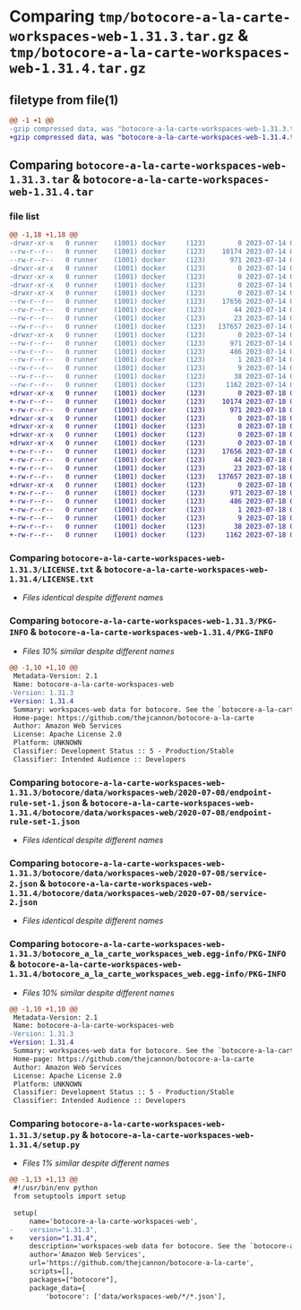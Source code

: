 # Comparing `tmp/botocore-a-la-carte-workspaces-web-1.31.3.tar.gz` & `tmp/botocore-a-la-carte-workspaces-web-1.31.4.tar.gz`

## filetype from file(1)

```diff
@@ -1 +1 @@
-gzip compressed data, was "botocore-a-la-carte-workspaces-web-1.31.3.tar", last modified: Fri Jul 14 01:46:47 2023, max compression
+gzip compressed data, was "botocore-a-la-carte-workspaces-web-1.31.4.tar", last modified: Tue Jul 18 01:55:40 2023, max compression
```

## Comparing `botocore-a-la-carte-workspaces-web-1.31.3.tar` & `botocore-a-la-carte-workspaces-web-1.31.4.tar`

### file list

```diff
@@ -1,18 +1,18 @@
-drwxr-xr-x   0 runner    (1001) docker     (123)        0 2023-07-14 01:46:47.459049 botocore-a-la-carte-workspaces-web-1.31.3/
--rw-r--r--   0 runner    (1001) docker     (123)    10174 2023-07-14 01:46:47.000000 botocore-a-la-carte-workspaces-web-1.31.3/LICENSE.txt
--rw-r--r--   0 runner    (1001) docker     (123)      971 2023-07-14 01:46:47.459049 botocore-a-la-carte-workspaces-web-1.31.3/PKG-INFO
-drwxr-xr-x   0 runner    (1001) docker     (123)        0 2023-07-14 01:46:47.459049 botocore-a-la-carte-workspaces-web-1.31.3/botocore/
-drwxr-xr-x   0 runner    (1001) docker     (123)        0 2023-07-14 01:46:47.459049 botocore-a-la-carte-workspaces-web-1.31.3/botocore/data/
-drwxr-xr-x   0 runner    (1001) docker     (123)        0 2023-07-14 01:46:47.459049 botocore-a-la-carte-workspaces-web-1.31.3/botocore/data/workspaces-web/
-drwxr-xr-x   0 runner    (1001) docker     (123)        0 2023-07-14 01:46:47.459049 botocore-a-la-carte-workspaces-web-1.31.3/botocore/data/workspaces-web/2020-07-08/
--rw-r--r--   0 runner    (1001) docker     (123)    17656 2023-07-14 01:45:45.000000 botocore-a-la-carte-workspaces-web-1.31.3/botocore/data/workspaces-web/2020-07-08/endpoint-rule-set-1.json
--rw-r--r--   0 runner    (1001) docker     (123)       44 2023-07-14 01:45:45.000000 botocore-a-la-carte-workspaces-web-1.31.3/botocore/data/workspaces-web/2020-07-08/examples-1.json
--rw-r--r--   0 runner    (1001) docker     (123)       23 2023-07-14 01:45:45.000000 botocore-a-la-carte-workspaces-web-1.31.3/botocore/data/workspaces-web/2020-07-08/paginators-1.json
--rw-r--r--   0 runner    (1001) docker     (123)   137657 2023-07-14 01:45:45.000000 botocore-a-la-carte-workspaces-web-1.31.3/botocore/data/workspaces-web/2020-07-08/service-2.json
-drwxr-xr-x   0 runner    (1001) docker     (123)        0 2023-07-14 01:46:47.459049 botocore-a-la-carte-workspaces-web-1.31.3/botocore_a_la_carte_workspaces_web.egg-info/
--rw-r--r--   0 runner    (1001) docker     (123)      971 2023-07-14 01:46:47.000000 botocore-a-la-carte-workspaces-web-1.31.3/botocore_a_la_carte_workspaces_web.egg-info/PKG-INFO
--rw-r--r--   0 runner    (1001) docker     (123)      486 2023-07-14 01:46:47.000000 botocore-a-la-carte-workspaces-web-1.31.3/botocore_a_la_carte_workspaces_web.egg-info/SOURCES.txt
--rw-r--r--   0 runner    (1001) docker     (123)        1 2023-07-14 01:46:47.000000 botocore-a-la-carte-workspaces-web-1.31.3/botocore_a_la_carte_workspaces_web.egg-info/dependency_links.txt
--rw-r--r--   0 runner    (1001) docker     (123)        9 2023-07-14 01:46:47.000000 botocore-a-la-carte-workspaces-web-1.31.3/botocore_a_la_carte_workspaces_web.egg-info/top_level.txt
--rw-r--r--   0 runner    (1001) docker     (123)       38 2023-07-14 01:46:47.459049 botocore-a-la-carte-workspaces-web-1.31.3/setup.cfg
--rw-r--r--   0 runner    (1001) docker     (123)     1162 2023-07-14 01:46:47.000000 botocore-a-la-carte-workspaces-web-1.31.3/setup.py
+drwxr-xr-x   0 runner    (1001) docker     (123)        0 2023-07-18 01:55:40.860350 botocore-a-la-carte-workspaces-web-1.31.4/
+-rw-r--r--   0 runner    (1001) docker     (123)    10174 2023-07-18 01:55:40.000000 botocore-a-la-carte-workspaces-web-1.31.4/LICENSE.txt
+-rw-r--r--   0 runner    (1001) docker     (123)      971 2023-07-18 01:55:40.860350 botocore-a-la-carte-workspaces-web-1.31.4/PKG-INFO
+drwxr-xr-x   0 runner    (1001) docker     (123)        0 2023-07-18 01:55:40.860350 botocore-a-la-carte-workspaces-web-1.31.4/botocore/
+drwxr-xr-x   0 runner    (1001) docker     (123)        0 2023-07-18 01:55:40.860350 botocore-a-la-carte-workspaces-web-1.31.4/botocore/data/
+drwxr-xr-x   0 runner    (1001) docker     (123)        0 2023-07-18 01:55:40.860350 botocore-a-la-carte-workspaces-web-1.31.4/botocore/data/workspaces-web/
+drwxr-xr-x   0 runner    (1001) docker     (123)        0 2023-07-18 01:55:40.860350 botocore-a-la-carte-workspaces-web-1.31.4/botocore/data/workspaces-web/2020-07-08/
+-rw-r--r--   0 runner    (1001) docker     (123)    17656 2023-07-18 01:54:50.000000 botocore-a-la-carte-workspaces-web-1.31.4/botocore/data/workspaces-web/2020-07-08/endpoint-rule-set-1.json
+-rw-r--r--   0 runner    (1001) docker     (123)       44 2023-07-18 01:54:50.000000 botocore-a-la-carte-workspaces-web-1.31.4/botocore/data/workspaces-web/2020-07-08/examples-1.json
+-rw-r--r--   0 runner    (1001) docker     (123)       23 2023-07-18 01:54:50.000000 botocore-a-la-carte-workspaces-web-1.31.4/botocore/data/workspaces-web/2020-07-08/paginators-1.json
+-rw-r--r--   0 runner    (1001) docker     (123)   137657 2023-07-18 01:54:50.000000 botocore-a-la-carte-workspaces-web-1.31.4/botocore/data/workspaces-web/2020-07-08/service-2.json
+drwxr-xr-x   0 runner    (1001) docker     (123)        0 2023-07-18 01:55:40.860350 botocore-a-la-carte-workspaces-web-1.31.4/botocore_a_la_carte_workspaces_web.egg-info/
+-rw-r--r--   0 runner    (1001) docker     (123)      971 2023-07-18 01:55:40.000000 botocore-a-la-carte-workspaces-web-1.31.4/botocore_a_la_carte_workspaces_web.egg-info/PKG-INFO
+-rw-r--r--   0 runner    (1001) docker     (123)      486 2023-07-18 01:55:40.000000 botocore-a-la-carte-workspaces-web-1.31.4/botocore_a_la_carte_workspaces_web.egg-info/SOURCES.txt
+-rw-r--r--   0 runner    (1001) docker     (123)        1 2023-07-18 01:55:40.000000 botocore-a-la-carte-workspaces-web-1.31.4/botocore_a_la_carte_workspaces_web.egg-info/dependency_links.txt
+-rw-r--r--   0 runner    (1001) docker     (123)        9 2023-07-18 01:55:40.000000 botocore-a-la-carte-workspaces-web-1.31.4/botocore_a_la_carte_workspaces_web.egg-info/top_level.txt
+-rw-r--r--   0 runner    (1001) docker     (123)       38 2023-07-18 01:55:40.860350 botocore-a-la-carte-workspaces-web-1.31.4/setup.cfg
+-rw-r--r--   0 runner    (1001) docker     (123)     1162 2023-07-18 01:55:40.000000 botocore-a-la-carte-workspaces-web-1.31.4/setup.py
```

### Comparing `botocore-a-la-carte-workspaces-web-1.31.3/LICENSE.txt` & `botocore-a-la-carte-workspaces-web-1.31.4/LICENSE.txt`

 * *Files identical despite different names*

### Comparing `botocore-a-la-carte-workspaces-web-1.31.3/PKG-INFO` & `botocore-a-la-carte-workspaces-web-1.31.4/PKG-INFO`

 * *Files 10% similar despite different names*

```diff
@@ -1,10 +1,10 @@
 Metadata-Version: 2.1
 Name: botocore-a-la-carte-workspaces-web
-Version: 1.31.3
+Version: 1.31.4
 Summary: workspaces-web data for botocore. See the `botocore-a-la-carte` package for more info.
 Home-page: https://github.com/thejcannon/botocore-a-la-carte
 Author: Amazon Web Services
 License: Apache License 2.0
 Platform: UNKNOWN
 Classifier: Development Status :: 5 - Production/Stable
 Classifier: Intended Audience :: Developers
```

### Comparing `botocore-a-la-carte-workspaces-web-1.31.3/botocore/data/workspaces-web/2020-07-08/endpoint-rule-set-1.json` & `botocore-a-la-carte-workspaces-web-1.31.4/botocore/data/workspaces-web/2020-07-08/endpoint-rule-set-1.json`

 * *Files identical despite different names*

### Comparing `botocore-a-la-carte-workspaces-web-1.31.3/botocore/data/workspaces-web/2020-07-08/service-2.json` & `botocore-a-la-carte-workspaces-web-1.31.4/botocore/data/workspaces-web/2020-07-08/service-2.json`

 * *Files identical despite different names*

### Comparing `botocore-a-la-carte-workspaces-web-1.31.3/botocore_a_la_carte_workspaces_web.egg-info/PKG-INFO` & `botocore-a-la-carte-workspaces-web-1.31.4/botocore_a_la_carte_workspaces_web.egg-info/PKG-INFO`

 * *Files 10% similar despite different names*

```diff
@@ -1,10 +1,10 @@
 Metadata-Version: 2.1
 Name: botocore-a-la-carte-workspaces-web
-Version: 1.31.3
+Version: 1.31.4
 Summary: workspaces-web data for botocore. See the `botocore-a-la-carte` package for more info.
 Home-page: https://github.com/thejcannon/botocore-a-la-carte
 Author: Amazon Web Services
 License: Apache License 2.0
 Platform: UNKNOWN
 Classifier: Development Status :: 5 - Production/Stable
 Classifier: Intended Audience :: Developers
```

### Comparing `botocore-a-la-carte-workspaces-web-1.31.3/setup.py` & `botocore-a-la-carte-workspaces-web-1.31.4/setup.py`

 * *Files 1% similar despite different names*

```diff
@@ -1,13 +1,13 @@
 #!/usr/bin/env python
 from setuptools import setup
 
 setup(
     name='botocore-a-la-carte-workspaces-web',
-    version="1.31.3",
+    version="1.31.4",
     description='workspaces-web data for botocore. See the `botocore-a-la-carte` package for more info.',
     author='Amazon Web Services',
     url='https://github.com/thejcannon/botocore-a-la-carte',
     scripts=[],
     packages=["botocore"],
     package_data={
         'botocore': ['data/workspaces-web/*/*.json'],
```

